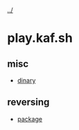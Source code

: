 [../](../)

# play.kaf.sh

## misc

- [dinary](misc/dinary)

## reversing

- [package](reversing/package)

